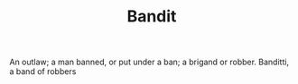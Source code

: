 ---
title: Bandit
letter: B
permalink: "/definitions/bandit.html"
body: An outlaw; a man banned, or put under a ban; a brigand or robber. Banditti,
  a band of robbers
published_at: '2018-07-07'
layout: post
---